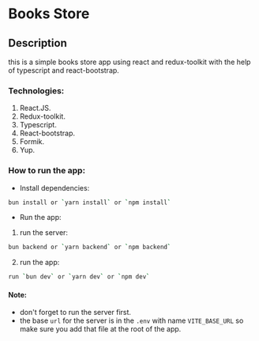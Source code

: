 # Books Store

## Description
this is a simple books store app using react and redux-toolkit with the help of typescript and react-bootstrap.

### Technologies:
1. React.JS.
2. Redux-toolkit.
3. Typescript. 
4. React-bootstrap.
5. Formik.
6. Yup.

### How to run the app:
- Install dependencies:
```bash
bun install or `yarn install` or `npm install`
```
- Run the app:
1. run the server:
```bash
bun backend or `yarn backend` or `npm backend`
```
2. run the app:
```bash
run `bun dev` or `yarn dev` or `npm dev`
```

#### Note:
- don't forget to run the server first.
- the base `url` for the server is in the `.env` with name `VITE_BASE_URL` so make sure you add that file at the root of the app.


